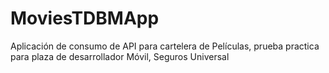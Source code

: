 # MoviesTDBMApp
Aplicación de consumo de API para cartelera de Películas, prueba practica para plaza de desarrollador Móvil, Seguros Universal  
